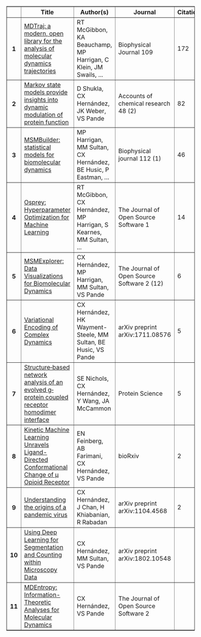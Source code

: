 <table border="1" class="dataframe">  <thead>    <tr style="text-align: center;">      <th></th>      <th>Title</th>      <th>Author(s)</th>      <th>Journal</th>      <th>Citations</th>      <th>Year</th>    </tr>  </thead>  <tbody>    <tr>      <th>1</th>      <td><a href="https://scholar.google.com//citations?view_op=view_citation&hl=en&user=6j85aJMAAAAJ&pagesize=100&citation_for_view=6j85aJMAAAAJ:W7OEmFMy1HYC">MDTraj: a modern, open library for the analysis of molecular dynamics trajectories</a></td>      <td>RT McGibbon, KA Beauchamp, MP Harrigan, C Klein, JM Swails, ...</td>      <td>Biophysical Journal 109</td>      <td>172</td>      <td>2015</td>    </tr>    <tr>      <th>2</th>      <td><a href="https://scholar.google.com//citations?view_op=view_citation&hl=en&user=6j85aJMAAAAJ&pagesize=100&citation_for_view=6j85aJMAAAAJ:qjMakFHDy7sC">Markov state models provide insights into dynamic modulation of protein function</a></td>      <td>D Shukla, CX Hernández, JK Weber, VS Pande</td>      <td>Accounts of chemical research 48 (2)</td>      <td>82</td>      <td>2015</td>    </tr>    <tr>      <th>3</th>      <td><a href="https://scholar.google.com//citations?view_op=view_citation&hl=en&user=6j85aJMAAAAJ&pagesize=100&citation_for_view=6j85aJMAAAAJ:Mojj43d5GZwC">MSMBuilder: statistical models for biomolecular dynamics</a></td>      <td>MP Harrigan, MM Sultan, CX Hernández, BE Husic, P Eastman, ...</td>      <td>Biophysical journal 112 (1)</td>      <td>46</td>      <td>2017</td>    </tr>    <tr>      <th>4</th>      <td><a href="https://scholar.google.com//citations?view_op=view_citation&hl=en&user=6j85aJMAAAAJ&pagesize=100&citation_for_view=6j85aJMAAAAJ:t6usbXjVLHcC">Osprey: Hyperparameter Optimization for Machine Learning</a></td>      <td>RT McGibbon, CX Hernández, MP Harrigan, S Kearnes, MM Sultan, ...</td>      <td>The Journal of Open Source Software 1</td>      <td>14</td>      <td>2016</td>    </tr>    <tr>      <th>5</th>      <td><a href="https://scholar.google.com//citations?view_op=view_citation&hl=en&user=6j85aJMAAAAJ&pagesize=100&citation_for_view=6j85aJMAAAAJ:WA5NYHcadZ8C">MSMExplorer: Data Visualizations for Biomolecular Dynamics</a></td>      <td>CX Hernández, MP Harrigan, MM Sultan, VS Pande</td>      <td>The Journal of Open Source Software 2 (12)</td>      <td>6</td>      <td>2017</td>    </tr>    <tr>      <th>6</th>      <td><a href="https://scholar.google.com//citations?view_op=view_citation&hl=en&user=6j85aJMAAAAJ&pagesize=100&citation_for_view=6j85aJMAAAAJ:ZuybSZzF8UAC">Variational Encoding of Complex Dynamics</a></td>      <td>CX Hernández, HK Wayment-Steele, MM Sultan, BE Husic, VS Pande</td>      <td>arXiv preprint arXiv:1711.08576</td>      <td>5</td>      <td>2017</td>    </tr>    <tr>      <th>7</th>      <td><a href="https://scholar.google.com//citations?view_op=view_citation&hl=en&user=6j85aJMAAAAJ&pagesize=100&citation_for_view=6j85aJMAAAAJ:d1gkVwhDpl0C">Structure‐based network analysis of an evolved g‐protein coupled receptor homodimer interface</a></td>      <td>SE Nichols, CX Hernández, Y Wang, JA McCammon</td>      <td>Protein Science</td>      <td>5</td>      <td>2013</td>    </tr>    <tr>      <th>8</th>      <td><a href="https://scholar.google.com//citations?view_op=view_citation&hl=en&user=6j85aJMAAAAJ&pagesize=100&citation_for_view=6j85aJMAAAAJ:WqliGbK-hY8C">Kinetic Machine Learning Unravels Ligand-Directed Conformational Change of μ Opioid Receptor</a></td>      <td>EN Feinberg, AB Farimani, CX Hernández, VS Pande</td>      <td>bioRxiv</td>      <td>2</td>      <td>2017</td>    </tr>    <tr>      <th>9</th>      <td><a href="https://scholar.google.com//citations?view_op=view_citation&hl=en&user=6j85aJMAAAAJ&pagesize=100&citation_for_view=6j85aJMAAAAJ:u5HHmVD_uO8C">Understanding the origins of a pandemic virus</a></td>      <td>CX Hernández, J Chan, H Khiabanian, R Rabadan</td>      <td>arXiv preprint arXiv:1104.4568</td>      <td>2</td>      <td>2011</td>    </tr>    <tr>      <th>10</th>      <td><a href="https://scholar.google.com//citations?view_op=view_citation&hl=en&user=6j85aJMAAAAJ&pagesize=100&citation_for_view=6j85aJMAAAAJ:hkOj_22Ku90C">Using Deep Learning for Segmentation and Counting within Microscopy Data</a></td>      <td>CX Hernández, MM Sultan, VS Pande</td>      <td>arXiv preprint arXiv:1802.10548</td>      <td></td>      <td>2018</td>    </tr>    <tr>      <th>11</th>      <td><a href="https://scholar.google.com//citations?view_op=view_citation&hl=en&user=6j85aJMAAAAJ&pagesize=100&citation_for_view=6j85aJMAAAAJ:ye4kPcJQO24C">MDEntropy: Information-Theoretic Analyses for Molecular Dynamics</a></td>      <td>CX Hernández, VS Pande</td>      <td>The Journal of Open Source Software 2</td>      <td></td>      <td>2017</td>    </tr>  </tbody></table>